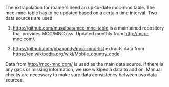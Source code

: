 The extrapolation for roamers need an up-to-date mcc-mnc table. The mcc-mnc-table has to be updated based on a certain time interval. 
Two data sources are used: 

1) https://github.com/musalbas/mcc-mnc-table  is a maintained repository that provides MCC/MNC csv.
Updated monthly from http://mcc-mnc.com/.

2) https://github.com/pbakondy/mcc-mnc-list extracts data from https://en.wikipedia.org/wiki/Mobile_country_code 

Data from http://mcc-mnc.com/ is used as the main data source. If there is any gaps or missing information, we use wikipedia data to add on. Manual checks are necessary to make sure data consistency between two data sources. 
